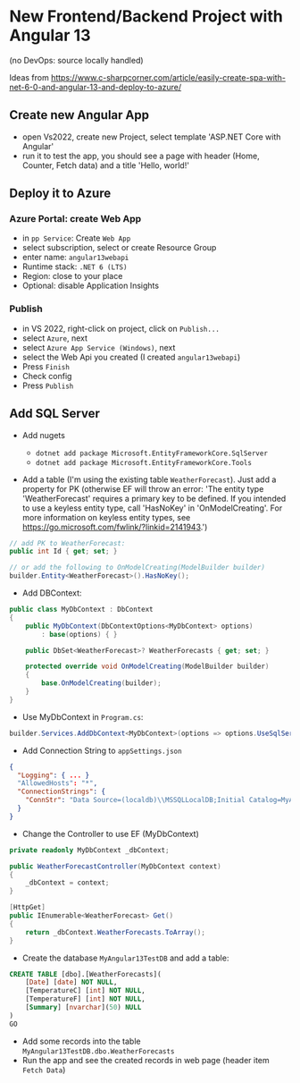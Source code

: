 # New Frontend/Backend Project with Angular 13

(no DevOps: source locally handled)

Ideas from <https://www.c-sharpcorner.com/article/easily-create-spa-with-net-6-0-and-angular-13-and-deploy-to-azure/>

## Create new Angular App

- open Vs2022, create new Project, select template 'ASP.NET Core with Angular'
- run it to test the app, you should see a page with header (Home, Counter, Fetch data) and a title 'Hello, world!'

## Deploy it to Azure

### Azure Portal: create Web App

- in `pp Service`: Create `Web App`
- select subscription, select or create Resource Group
- enter name: `angular13webapi`
- Runtime stack: `.NET 6 (LTS)`
- Region: close to your place
- Optional: disable Application Insights

### Publish

- in VS 2022, right-click on project, click on `Publish...`
- select `Azure`, next
- select `Azure App Service (Windows)`, next
- select the Web Api you created (I created `angular13webapi`)
- Press `Finish`
- Check config
- Press `Publish`

## Add SQL Server

- Add nugets
  - `dotnet add package Microsoft.EntityFrameworkCore.SqlServer`
  - `dotnet add package Microsoft.EntityFrameworkCore.Tools`

- Add a table (I'm using the existing table `WeatherForecast`). Just add a property for PK (otherwise EF will throw an error:
'The entity type 'WeatherForecast' requires a primary key to be defined. If you intended to use a keyless entity type, call 'HasNoKey' in 'OnModelCreating'. For more information on keyless entity types, see https://go.microsoft.com/fwlink/?linkid=2141943.')

```cs
// add PK to WeatherForecast:
public int Id { get; set; }

// or add the following to OnModelCreating(ModelBuilder builder)
builder.Entity<WeatherForecast>().HasNoKey();
```

- Add DBContext:

```cs
public class MyDbContext : DbContext
{
    public MyDbContext(DbContextOptions<MyDbContext> options)
        : base(options) { }

    public DbSet<WeatherForecast>? WeatherForecasts { get; set; }

    protected override void OnModelCreating(ModelBuilder builder)
    {
        base.OnModelCreating(builder);
    }
}
```

- Use MyDbContext in `Program.cs`:

```cs
builder.Services.AddDbContext<MyDbContext>(options => options.UseSqlServer(builder.Configuration.GetConnectionString("ConnStr")));
```

- Add Connection String to `appSettings.json`

```json
{
  "Logging": { ... }
  "AllowedHosts": "*",
  "ConnectionStrings": {
    "ConnStr": "Data Source=(localdb)\\MSSQLLocalDB;Initial Catalog=MyAngular13TestDB;Integrated Security=True;ApplicationIntent=ReadWrite;MultiSubnetFailover=False"
  }
}
```

- Change the Controller to use EF (MyDbContext)

```cs
private readonly MyDbContext _dbContext;

public WeatherForecastController(MyDbContext context)
{
    _dbContext = context;
}

[HttpGet]
public IEnumerable<WeatherForecast> Get()
{
    return _dbContext.WeatherForecasts.ToArray();
}
```

- Create the database `MyAngular13TestDB` and add a table:

```sql
CREATE TABLE [dbo].[WeatherForecasts](
	[Date] [date] NOT NULL,
	[TemperatureC] [int] NOT NULL,
	[TemperatureF] [int] NOT NULL,
	[Summary] [nvarchar](50) NULL
)
GO
```

- Add some records into the table `MyAngular13TestDB.dbo.WeatherForecasts`
- Run the app and see the created records in web page (header item `Fetch Data`)
